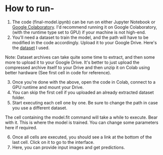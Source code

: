 # How to run-
1. The code (final-model.ipynb) can be run on either Jupyter Notebook or [Google Colaboratory](https://colab.research.google.com/). I'd recommend running it on Google Colaboratory, (with the runtime type set to GPU) if your machine is not high-end.
2. You'll need a dataset to train the model, and the path will have to be modified in the code accordingly. Upload it to your Google Drive.
Here's the [dataset](https://www.kaggle.com/datasets/kaustubhb999/tomatoleaf) I used.

Note: Dataset archives can take quite some time to extract, and then some more to upload it to your Google Drive. It's better to just upload the compressed archive itself to your Drive and then unzip it on Colab using better hardware (See first cell in code for reference).

3. Once you're done with the above, open the code in Colab, connect to a GPU runtime and mount your Drive.
4. You can skip the first cell if you uploaded an already extracted dataset folder.
5. Start executing each cell one by one. Be sure to change the path in case you use a different dataset.

The cell containing the model.fit command will take a while to execute. Bear with it. This is where the model is trained. You can change some parameters here if required.

6. Once all cells are executed, you should see a link at the bottom of the last cell. Click on it to go to the interface.
7. Here, you can provide input images and get predictions.
